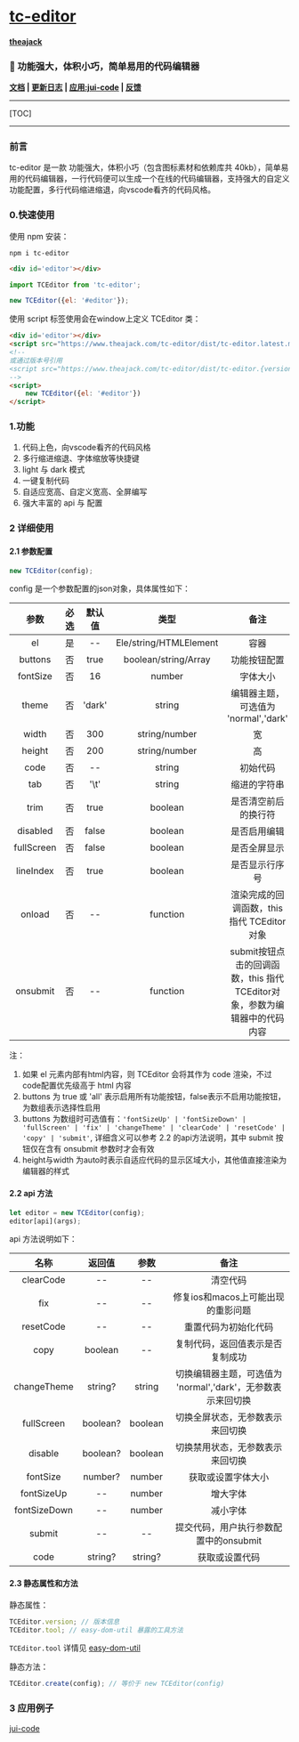 # [tc-editor](https://github.com/theajack/tc-editor)

#### [theajack](https://github.com/theajack)

### 🚀 功能强大，体积小巧，简单易用的代码编辑器

<!--<a href="#64-使用实例大全">快速上手</a>-->

**[文档](https://www.theajack.com/tc-editor/) | [更新日志](https://github.com/theajack/tc-editor/blob/master/helper/version.md) | [应用:jui-code](https://www.theajack.com/jet/#/code) | [反馈](https://github.com/theajack/tc-editor/issues/new)**

---

[TOC]

---

### 前言

tc-editor 是一款 功能强大，体积小巧（包含图标素材和依赖库共 40kb），简单易用的代码编辑器，一行代码便可以生成一个在线的代码编辑器，支持强大的自定义功能配置，多行代码缩进缩退，向vscode看齐的代码风格。

### 0.快速使用

使用 npm 安装：

```
npm i tc-editor
```

```html
<div id='editor'></div>
```

```js
import TCEditor from 'tc-editor';

new TCEditor({el: '#editor'});

```

使用 script 标签使用会在window上定义 TCEditor 类：

```html
<div id='editor'></div>
<script src="https://www.theajack.com/tc-editor/dist/tc-editor.latest.min.js"></script>
<!--
或通过版本号引用
<script src="https://www.theajack.com/tc-editor/dist/tc-editor.{version}.min.js"></script>
-->
<script>
    new TCEditor({el: '#editor'})
</script>
```

<!-- <a href="#64-使用实例大全">更多详细使用示例</a> | <a href="#6-spell-stroke-参数">参数详细介绍</a> -->

### 1.功能

1. 代码上色，向vscode看齐的代码风格
2. 多行缩进缩退、字体缩放等快捷键
3. light 与 dark 模式
4. 一键复制代码
5. 自适应宽高、自定义宽高、全屏编写
6. 强大丰富的 api 与 配置

### 2 详细使用

#### 2.1 参数配置

```js
new TCEditor(config);
```

config 是一个参数配置的json对象，具体属性如下：

|  参数  |  必选  | 默认值 |    类型        | 备注 |
| :----: | :----------------------: | :------: | :---------: | :---------: |
| el  |         是         | -- |    Ele/string/HTMLElement    | 容器 |
| buttons  |      否      | true |    boolean/string/Array    | 功能按钮配置 |
|   fontSize   |      否      | 16 |    number    | 字体大小 |
|  theme   |      否      | 'dark' |    string    | 编辑器主题，可选值为 'normal','dark' |
|  width  |      否      | 300 |    string/number    |     宽      |
|  height  |  否 | 200 |    string/number    |     高      |
| code | 否 |    --    | string | 初始代码 |
| tab | 否 |    '\t'    | string | 缩进的字符串 |
| trim | 否 |    true    | boolean | 是否清空前后的换行符 |
| disabled | 否 |    false    | boolean | 是否启用编辑 |
| fullScreen | 否 |    false    | boolean | 是否全屏显示 |
| lineIndex | 否 |    true    | boolean | 是否显示行序号 |
| onload | 否 |    --    | function | 渲染完成的回调函数，this 指代 TCEditor对象 |
| onsubmit | 否 |    --    | function | submit按钮点击的回调函数，this 指代 TCEditor对象，参数为编辑器中的代码内容 |


注：
1. 如果 el 元素内部有html内容，则 TCEditor 会将其作为 code 渲染，不过 code配置优先级高于 html 内容
2. buttons 为 true 或 'all' 表示启用所有功能按钮，false表示不启用功能按钮，为数组表示选择性启用
3. buttons 为数组时可选值有：`'fontSizeUp' | 'fontSizeDown' | 'fullScreen' | 'fix' | 'changeTheme' | 'clearCode' | 'resetCode' | 'copy' | 'submit'`, 详细含义可以参考 2.2 的api方法说明，其中 submit 按钮仅在含有 onsubmit 参数时才会有效
4. height与width 为auto时表示自适应代码的显示区域大小，其他值直接渲染为编辑器的样式

#### 2.2 api 方法

```js
let editor = new TCEditor(config);
editor[api](args);
```

api 方法说明如下：

|  名称  |  返回值  | 参数 | 备注 |
| :----: | :----: | :----: | :----: |
| clearCode | -- | -- | 清空代码 |
| fix | -- | -- | 修复ios和macos上可能出现的重影问题 |
| resetCode | -- | -- | 重置代码为初始化代码 |
| copy | boolean | -- | 复制代码，返回值表示是否复制成功 |
| changeTheme | string? | string | 切换编辑器主题，可选值为 'normal','dark'，无参数表示来回切换 |
| fullScreen | boolean? | boolean | 切换全屏状态，无参数表示来回切换 |
| disable | boolean? | boolean | 切换禁用状态，无参数表示来回切换 |
| fontSize | number? | number | 获取或设置字体大小 |
| fontSizeUp | -- | number | 增大字体 |
| fontSizeDown | -- | number | 减小字体 |
| submit | -- | -- | 提交代码，用户执行参数配置中的onsubmit |
| code | string? | string? | 获取或设置代码 |

#### 2.3 静态属性和方法

静态属性：

```js
TCEditor.version; // 版本信息
TCEditor.tool; // easy-dom-util 暴露的工具方法
```

`TCEditor.tool` 详情见 [easy-dom-util](https://github.com/theajack/easy-dom)


静态方法：
```js
TCEditor.create(config); // 等价于 new TCEditor(config)
```

### 3 应用例子

[jui-code](https://www.theajack.com/jet/#/code)